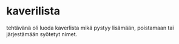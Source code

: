 # kaverilista
tehtävänä oli luoda kaverlista mikä pystyy lisämään, poistamaan tai järjestämään syötetyt nimet.
